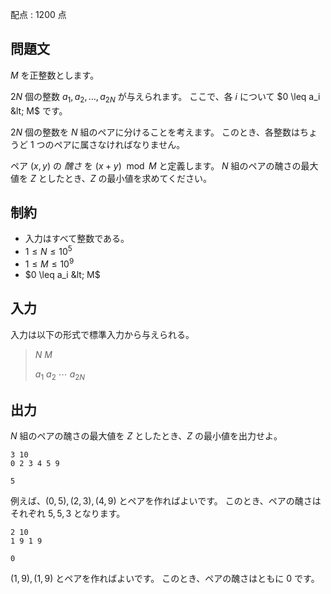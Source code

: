 配点 : $1200$ 点

## 問題文

$M$ を正整数とします。

$2 N$ 個の整数 $a_1, a_2, \ldots, a_{2 N}$ が与えられます。
ここで、各 $i$ について $0 \leq a_i &lt; M$ です。

$2 N$ 個の整数を $N$ 組のペアに分けることを考えます。
このとき、各整数はちょうど $1$ つのペアに属さなければなりません。

ペア $(x, y)$ の *醜さ* を $(x + y) \mod M$ と定義します。
$N$ 組のペアの醜さの最大値を $Z$ としたとき、$Z$ の最小値を求めてください。

## 制約

- 入力はすべて整数である。
- $1 \leq N \leq 10^5$
- $1 \leq M \leq 10^9$
- $0 \leq a_i &lt; M$

## 入力

入力は以下の形式で標準入力から与えられる。

> $N$ $M$
> 
> $a_1$ $a_2$ $\cdots$ $a_{2N}$

## 出力

$N$ 組のペアの醜さの最大値を $Z$ としたとき、$Z$ の最小値を出力せよ。

```input1
3 10
0 2 3 4 5 9
```

```output1
5
```

例えば、$(0, 5), (2, 3), (4, 9)$ とペアを作ればよいです。
このとき、ペアの醜さはそれぞれ $5, 5, 3$ となります。

```input2
2 10
1 9 1 9
```

```output2
0
```

$(1, 9), (1, 9)$ とペアを作ればよいです。
このとき、ペアの醜さはともに $0$ です。